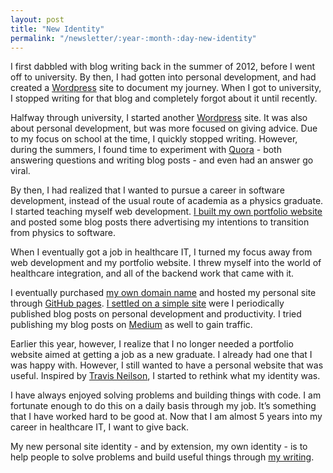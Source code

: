 ```yaml
---
layout: post
title: "New Identity"
permalink: "/newsletter/:year-:month-:day-new-identity"
---
```


I first dabbled with blog writing back in the summer of 2012, before I went off to university. By then, I had gotten into personal development, and had created a [Wordpress](https://wordpress.com/) site to document my journey. When I got to university, I stopped writing for that blog and completely forgot about it until recently.

Halfway through university, I started another [Wordpress](https://wordpress.com/) site. It was also about personal development, but was more focused on giving advice. Due to my focus on school at the time, I quickly stopped writing. However, during the summers, I found time to experiment with [Quora](https://www.quora.com/) - both answering questions and writing blog posts - and even had an answer go viral.

By then, I had realized that I wanted to pursue a career in software development, instead of the usual route of academia as a physics graduate. I started teaching myself web development. [I built my own portfolio website](https://lenpaul.github.io/) and posted some blog posts there advertising my intentions to transition from physics to software.

When I eventually got a job in healthcare IT, I turned my focus away from web development and my portfolio website. I threw myself into the world of healthcare integration, and all of the backend work that came with it.

I eventually purchased [my own domain name](https://paulle.ca) and hosted my personal site through [GitHub pages](https://pages.github.com/). [I settled on a simple site](https://github.com/LeNPaul/full-circle/releases/tag/v1.0.0) were I periodically published blog posts on personal development and productivity. I tried publishing my blog posts on [Medium](https://medium.com/) as well to gain traffic.

Earlier this year, however, I realize that I no longer needed a portfolio website aimed at getting a job as a new graduate. I already had one that I was happy with. However, I still wanted to have a personal website that was useful. Inspired by [Travis Neilson](https://youtu.be/jePz5ZYoZXM), I started to rethink what my identity was.

I have always enjoyed solving problems and building things with code. I am fortunate enough to do this on a daily basis through my job. It’s something that I have worked hard to be good at. Now that I am almost 5 years into my career in healthcare IT, I want to give back.

My new personal site identity - and by extension, my own identity - is to help people to solve problems and build useful things through [my writing](/writing).
